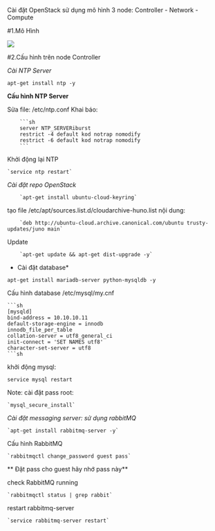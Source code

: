 ﻿Cài đặt OpenStack sử dụng mô hình 3 node: Controller - Network - Compute

#1.Mô Hình

<img src="http://i.imgur.com/G8mSnL9.png">

#2.Cấu hình trên node Controller

*Cài NTP Server*

`apt-get install ntp -y`

**Cấu hình NTP Server**

Sửa file: /etc/ntp.conf
Khai báo: 


		```sh
		server NTP_SERVERiburst
		restrict -4 default kod notrap nomodify
		restrict -6 default kod notrap nomodify
		```

		
Khởi động lại NTP

	`service ntp restart`
	
*Cài đặt repo OpenStack*

		`apt-get install ubuntu-cloud-keyring`
		
tạo file /etc/apt/sources.list.d/cloudarchive-huno.list nội dung:

		`deb http://ubuntu-cloud.archive.canonical.com/ubuntu trusty-updates/juno main`
		
Update
 
		`apt-get update && apt-get dist-upgrade -y`
		
* Cài đặt database*

 `apt-get install mariadb-server python-mysqldb -y`
 
Cấu hình database /etc/mysql/my.cnf
 
	```sh
	[mysqld]
	bind-address = 10.10.10.11
	default-storage-engine = innodb
	innodb_file_per_table
	collation-server = utf8_general_ci
	init-connect = 'SET NAMES utf8'
	character-set-server = utf8
	```sh
	
khởi động mysql: 
 
 `service mysql restart`
 
Note: cài đặt pass root: 

	`mysql_secure_install`
	
*Cài đặt messaging server: sử dụng rabbitMQ*

	`apt-get install rabbitmq-server -y`
	
Cấu hình RabbitMQ

	`rabbitmqctl change_password guest pass`
	
** Đặt pass cho guest hãy nhớ pass này**

check RabbitMQ running

	`rabbitmqctl status | grep rabbit`
	
restart rabbitmq-server

	`service rabbitmq-server restart`